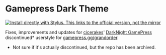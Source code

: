 # Gamepress Dark Theme

[![Install directly with Stylus. This links to the official version, not the mirror](https://img.shields.io/badge/Install%20%20with-Stylus-00adad.svg?style=for-the-badge&logo=stylus)](https://github.com/ZykeDev/gamepress-darktheme/raw/main/FGOGamepressDark.user.css)

Fixes, improvements and updates for [cicerakes](https://github.com/cicerakes)' [DarkNight GamePress](https://github.com/cicerakes/DarkNight-GamePress/) discontinued* userstyle for [gamepress.gg/grandorder](https://gamepress.gg/grandorder/).


* Not sure if it's actually discontinued, but the repo has been archived.
